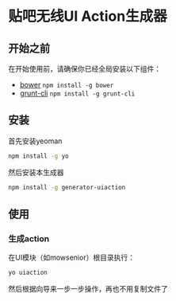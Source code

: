 # 贴吧无线UI Action生成器

## 开始之前

在开始使用前，请确保你已经全局安装以下组件：
- [bower](http://bower.io/) `npm install -g bower`
- [grunt-cli](http://gruntjs.com/) `npm install -g grunt-cli`

## 安装

首先安装yeoman

```bash
npm install -g yo
```

然后安装本生成器

```bash
npm install -g generator-uiaction
```

## 使用

### 生成action

在UI模块（如mowsenior）根目录执行：

```bash
yo uiaction
```
然后根据向导来一步一步操作，再也不用复制文件了
